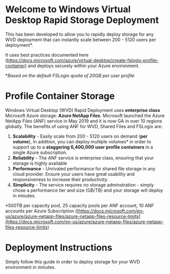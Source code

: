 # Welcome to Windows Virtual Desktop Rapid Storage Deployment

This has been developed to allow you to rapidly deploy storage for any WVD deployment that can instantly scale between 200 - 5120 users per deployment*. 

It uses best practices documented here (https://docs.microsoft.com/azure/virtual-desktop/create-fslogix-profile-container) and deploys securely within your Azure environment.

**Based on the default FSLogix quota of 20GB per user profile*



# Profile Container Storage

Windows Virtual Desktop (WVD) Rapid Deployment uses **enterprise class** Microsoft Azure storage:  **Azure NetApp Files**.  Microsoft launched the Azure NetApp Files (ANF) service in May 2019 and it is now GA in over 10 regions globally. The benefits of using ANF for WVD, Shared Files and FSLogix are:

 1. **Scalability** - Easily scale from 200 - 5120 users on demand (**per volume**), In addition,  you can deploy multiple volumes* in order to support up to a **staggering 6,400,000 user profile containers** in a single Azure subscription.
 2. **Reliability** - The ANF service is enterprise class, ensuring that your storage is highly available
 3. **Performance** - Unrivaled performance for shared file storage in any cloud provider. Ensure your users have great usability and responsiveness to increase their productivity.
 4. **Simplicity** - The service requires no storage adminstration - simply chose a performance tier and size (GB/TB) and your storage will deploy in minutes.

*500TB per capacity pool, 25 capacity pools per ANF account, 10 ANF accounts per Azure Subscription ([https://docs.microsoft.com/en-us/azure/azure-netapp-files/azure-netapp-files-resource-limits](https://docs.microsoft.com/en-us/azure/azure-netapp-files/azure-netapp-files-resource-limits)

# Deployment Instructions
Simply follow this guide in order to deploy storage for your WVD environment in minutes.
